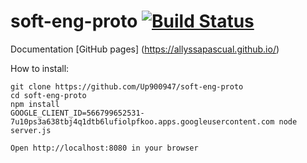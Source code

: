 # soft-eng-proto [![Build Status](https://travis-ci.com/allyssapascual/soft-eng-proto.svg?branch=master)](https://travis-ci.com/allyssapascual/soft-eng-proto)

Documentation
[GitHub pages] (https://allyssapascual.github.io/)

How to install:
```
git clone https://github.com/Up900947/soft-eng-proto  
cd soft-eng-proto  
npm install  
GOOGLE_CLIENT_ID=566799652531-7u10ps3a638tbj4q1dtb6lufiolpfkoo.apps.googleusercontent.com node server.js  

Open http://localhost:8080 in your browser
```
